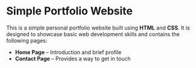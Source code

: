 # Simple Portfolio Website

This is a simple personal portfolio website built using **HTML** and **CSS**. It is designed to showcase basic web development skills and contains the following pages:

- **Home Page** – Introduction and brief profile
- **Contact Page** – Provides a way to get in touch
